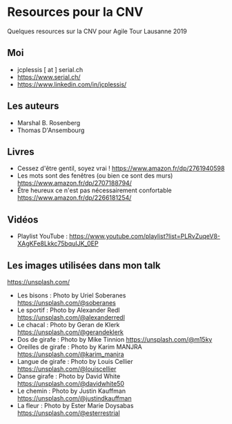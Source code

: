 # Resources pour la CNV
Quelques resources sur la CNV pour Agile Tour Lausanne 2019

## Moi
- jcplessis [ at ] serial.ch
- https://www.serial.ch/
- https://www.linkedin.com/in/jcplessis/

## Les auteurs 
- Marshal B. Rosenberg
- Thomas D'Ansembourg

## Livres
- Cessez d'être gentil, soyez vrai ! https://www.amazon.fr/dp/2761940598
- Les mots sont des fenêtres (ou bien ce sont des murs)  https://www.amazon.fr/dp/2707188794/
- Être heureux ce n'est pas nécessairement confortable https://www.amazon.fr/dp/2266181254/

## Vidéos

- Playlist YouTube : https://www.youtube.com/playlist?list=PLRvZuqeV8-XAgKFe8Lkkc75bquIJK_0EP


## Les images utilisées dans mon talk

https://unsplash.com/

- Les bisons : Photo by Uriel Soberanes https://unsplash.com/@soberanes
- Le sportif : Photo by Alexander Redl https://unsplash.com/@alexanderredl
- Le chacal : Photo by Geran de Klerk https://unsplash.com/@gerandeklerk
- Dos de girafe : Photo by Mike Tinnion https://unsplash.com/@m15ky
- Oreilles de girafe : Photo by Karim MANJRA https://unsplash.com/@karim_manjra
- Langue de girafe : Photo by Louis Cellier https://unsplash.com/@louiscellier
- Danse girafe : Photo by David White https://unsplash.com/@davidwhite50
- Le chemin : Photo by Justin Kauffman https://unsplash.com/@justindkauffman
- La fleur : Photo by Ester Marie Doysabas https://unsplash.com/@esterrestrial

